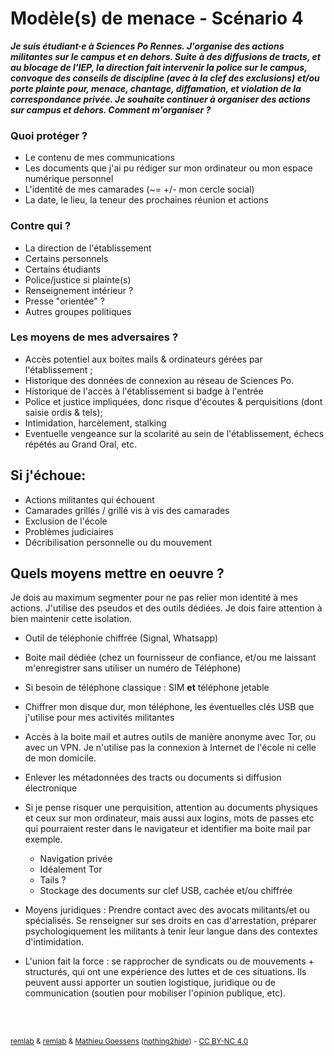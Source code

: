 # Modèle(s) de menace - Scénario 4

***Je suis étudiant·e à Sciences Po Rennes. J'organise des actions militantes sur le campus et en dehors. Suite à des diffusions de tracts, et au blocage de l'IEP, la direction fait intervenir la police sur le campus, convoque des conseils de discipline (avec à la clef des exclusions) et/ou porte plainte pour, menace, chantage, diffamation, et violation de la correspondance privée. Je souhaite continuer à organiser des actions sur campus et dehors. Comment m'organiser ?***

### Quoi protéger ?
- Le contenu de mes communications
- Les documents que j'ai pu rédiger sur mon ordinateur ou mon espace numérique personnel
- L'identité de mes camarades (~= +/- mon cercle social)
- La date, le lieu, la teneur des prochaines réunion et actions

### Contre qui ?
- La direction de l'établissement
- Certains personnels
- Certains étudiants
- Police/justice si plainte(s)
- Renseignement intérieur ?
- Presse "orientée" ?
- Autres groupes politiques

### Les moyens de mes adversaires ?
- Accès potentiel aux boites mails & ordinateurs gérées par l'établissement ;
- Historique des données de connexion au réseau de Sciences Po.
- Historique de l'accès à l'établissement si badge à l'entrée
- Police et justice impliquées, donc risque d'écoutes & perquisitions (dont saisie ordis & tels);
- Intimidation, harcèlement, stalking
- Eventuelle vengeance sur la scolarité au sein de l'établissement, échecs répétés au Grand Oral, etc.

## Si j'échoue:
- Actions militantes qui échouent
- Camarades grillés / grillé vis à vis des camarades
- Exclusion de l'école
- Problèmes judiciaires
- Décribilisation personnelle ou du mouvement

## Quels moyens mettre en oeuvre ?

Je dois au maximum segmenter pour ne pas relier mon identité à mes actions. J'utilise des pseudos et des outils dédiées. Je dois faire attention à bien maintenir cette isolation.

- Outil de téléphonie chiffrée  (Signal, Whatsapp)

- Boite mail dédiée (chez un fournisseur de confiance, et/ou me laissant m'enregistrer sans utiliser un numéro de Téléphone)

- Si besoin de téléphone classique : SIM **et** téléphone jetable

- Chiffrer mon disque dur, mon téléphone, les éventuelles clés USB que j'utilise pour mes activités militantes

- Accès à la boite mail et autres outils de manière anonyme avec Tor, ou avec un VPN. Je n'utilise pas la connexion à Internet de l'école ni celle de mon domicile.

- Enlever les métadonnées des tracts ou documents si diffusion électronique

- Si je pense risquer une perquisition, attention au documents physiques et ceux sur mon ordinateur, mais aussi aux logins, mots de passes etc qui pourraient rester dans le navigateur et identifier ma boite mail par exemple.
    - Navigation privée
    - Idéalement Tor
    - Tails ?
    - Stockage des documents sur clef USB, cachée et/ou chiffrée


- Moyens juridiques : Prendre contact avec des avocats militants/et ou spécialisés. Se renseigner sur ses droits en cas d'arrestation, préparer psychologiquement les militants à tenir leur langue dans des contextes d'intimidation.

- L'union fait la force : se rapprocher de syndicats ou de mouvements + structurés, qui ont une expérience des luttes et de ces situations. Ils peuvent aussi apporter un soutien logistique, juridique ou de communication (soutien pour mobiliser l'opinion publique, etc).

<br><br>
<p><small><a href="https://r3mlab.github.io">remlab</a> & <a href="https://r3mlab.github.io">remlab</a> & <a href="http://mathieu.goessens.fr/formation/">Mathieu Goessens</a> (<a href="https://nothing2hide.org">nothing2hide</a>) - <a href="https://creativecommons.org/licenses/by-nc/4.0/">CC BY-NC 4.0</a></small></p>
